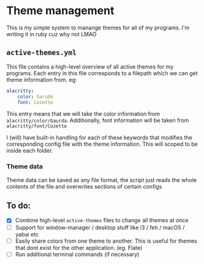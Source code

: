# Theme management
This is my simple system to manange themes for all of my programs.
I'm writing it in ruby cuz why not LMAO

## `active-themes.yml`

This file contains a high-level overview of all active themes for my programs.
Each entry in this file corresponds to a filepath which we can get theme information from.
eg:

```yaml
alacritty:
    color: Garuda
    font: Cozette
```

This entry means that we will take the color information from `alacritty/color/Gaurda`. 
Additionally, font information will be taken from `alacritty/font/Cozette`

I (will) have built-in handling for each of these keywords that modifies the corresponding config file with the theme information. This will scoped to be inside each folder.

### Theme data

Theme data can be saved as any file format, the script just reads the whole contents of the file and overwrites sections of certain configs

## To do:

- [x]  Combine high-level `active-themes` files to change all themes at once 
- [ ]  Support for window-manager / desktop stuff like i3 / feh / macOS / yabai etc
- [ ]  Easily share colors from one theme to another. This is useful for themes that dont exist for the other application. (eg. Flate)
- [ ]  Run additional terminal commands (if necessary)

